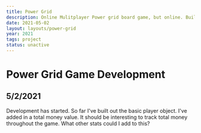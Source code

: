```yaml
---
title: Power Grid
description: Online Mulitplayer Power grid board game, but online. Building with Vanilla JS to start. 
date: 2021-05-02
layout: layouts/power-grid
year: 2021
tags: project
status: unactive
---
```


# Power Grid Game Development
## 5/2/2021

Development has started. So far I've built out the basic player object. I've added in a total money value. It should be interesting to track total money throughout the game. What other stats could I add to this?